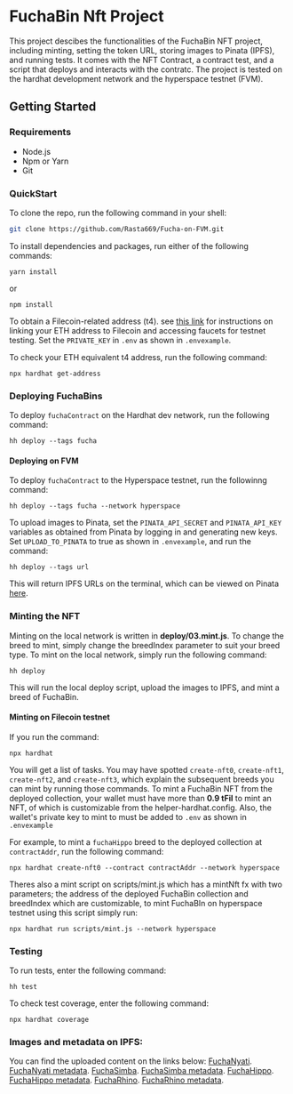 # FuchaBin Nft Project
This project descibes the functionalities of the FuchaBin NFT project, including minting, setting the token URL, storing images to Pinata (IPFS), and running tests. It comes with the NFT Contract, a contract test, and a script that deploys and interacts with the contratc. The project is tested on the hardhat development network and the hyperspace testnet (FVM).

## Getting Started
### Requirements
* Node.js
* Npm or Yarn
* Git

### QuickStart
To clone the repo, run the following command in your shell:

```bash
git clone https://github.com/Rasta669/Fucha-on-FVM.git
```

To install dependencies and packages, run either of the following commands:

```
yarn install
```

or

```
npm install
```

To obtain a Filecoin-related address (t4). see [this link](https://github.com/filecoin-project/testnet-hyperspace) for instructions on linking your ETH address to Filecoin and accessing faucets for testnet testing. Set the `PRIVATE_KEY` in `.env` as shown in `.envexample`.

To check your ETH equivalent t4 address, run the following command:

```
npx hardhat get-address
```

### Deploying FuchaBins

To deploy `fuchaContract` on the Hardhat dev network, run the following command:

```
hh deploy --tags fucha
```

#### Deploying on FVM
To deploy `fuchaContract` to the Hyperspace testnet, run the followinng command:

```
hh deploy --tags fucha --network hyperspace
```
To upload images to Pinata, set the `PINATA_API_SECRET` and `PINATA_API_KEY` variables as obtained from Pinata by logging in and generating new keys. Set `UPLOAD_TO_PINATA` to true as shown in `.envexample`, and run the command:

```
hh deploy --tags url
```
This will return IPFS URLs on the terminal, which can be viewed on Pinata [here](https://app.pinata.cloud/pinmanager#).

### Minting the NFT

Minting on the local network is written in **deploy/03.mint.js**. To change the breed to mint, simply change the breedIndex parameter to suit your breed type. 
To mint on the local network, simply run the following command:

```
hh deploy
```

This will run the local deploy script, upload the images to IPFS, and mint a breed of FuchaBin.

#### Minting on Filecoin testnet

If you run the command:

```
npx hardhat
``` 

You will get a list of tasks. You may have spotted `create-nft0`, `create-nft1`, `create-nft2`, and `create-nft3`, which explain the subsequent breeds you can mint by running those commands. To mint a FuchaBin NFT from the deployed collection, your wallet must have more than **0.9 tFil** to mint an NFT, of which is customizable from the helper-hardhat.config. Also, the wallet's private key to mint to must be added to `.env` as shown in `.envexample` 

For example, to mint a `fuchaHippo` breed to the deployed collection at `contractAddr`, run the following command:

```
npx hardhat create-nft0 --contract contractAddr --network hyperspace
```

Theres also a mint script on scripts/mint.js which has a mintNft fx with two parameters; the address of the deployed FuchaBin collection and breedIndex which are customizable, to mint FuchaBIn on hyperspace testnet using this script simply run:

```
npx hardhat run scripts/mint.js --network hyperspace
```


### Testing

To run tests, enter the following command:

```
hh test
```

To check test coverage, enter the following command:

```
npx hardhat coverage
```

### Images and metadata on IPFS:
You can find the uploaded content on the links below:
[FuchaNyati](http://bafybeierbti22pcnlbwduedquxqxbqhnodz66jhpkpk3trmyqvwaw7vz3i.ipfs.localhost:8080/).
[FuchaNyati metadata](http://bafybeidjxxpgqxvudfgj4b2ww6v4a2wy7uj6daoerms3rm4n6zzekx3gtm.ipfs.localhost:8080/).
[FuchaSimba](http://bafybeieevk4om5d56w3ecxc37ibzkaq2k7qxcpi5rc2hwfjfbafhfjziia.ipfs.localhost:8080/).
[FuchaSimba metadata](http://bafybeichacaktg6gqlcqveupd6fbviy7ycqgztburioqotirgq5bhsx6ma.ipfs.localhost:8080/).
[FuchaHippo](http://bafybeihs736azeceinjbrlt6anbgztyojwkdv26vzbin4fvvudgheq7goq.ipfs.localhost:8080/).
[FuchaHippo metadata](http://bafybeifuqdbhvdcmjqcgahk7bmkp4b5yfakzywra2prpki5iw3h2zfl44e.ipfs.localhost:8080/).
[FuchaRhino](http://bafybeigexf4fuqgjduh42h2g37cdcpdyfsj3d6of4mzioj6ksrkwzu6m3m.ipfs.localhost:8080/).
[FuchaRhino metadata](http://bafybeiadmpcqedntpbwiv3abofbssk3zknrr5ukjnfo34tkocyc5265liu.ipfs.localhost:8080/).
